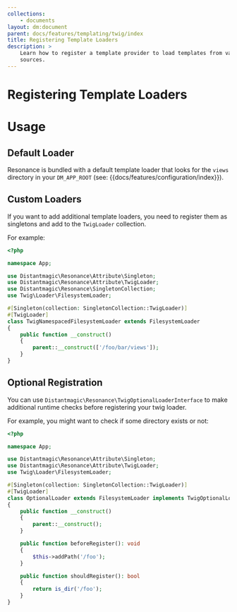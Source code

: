 ```yaml
---
collections: 
    - documents
layout: dm:document
parent: docs/features/templating/twig/index
title: Registering Template Loaders
description: >
    Learn how to register a template provider to load templates from various
    sources.
---
```


# Registering Template Loaders

# Usage

## Default Loader

Resonance is bundled with a default template loader that looks for the `views`
directory in your `DM_APP_ROOT` (see: {{docs/features/configuration/index}}).

## Custom Loaders

If you want to add additional template loaders, you need to register them as
singletons and add to the `TwigLoader` collection.

For example:

```php file:app\TwigNamespacedFilesystemLoader.php
<?php

namespace App;

use Distantmagic\Resonance\Attribute\Singleton;
use Distantmagic\Resonance\Attribute\TwigLoader;
use Distantmagic\Resonance\SingletonCollection;
use Twig\Loader\FilesystemLoader;

#[Singleton(collection: SingletonCollection::TwigLoader)]
#[TwigLoader]
class TwigNamespacedFilesystemLoader extends FilesystemLoader
{
    public function __construct()
    {
        parent::__construct(['/foo/bar/views']);
    }
}
```

## Optional Registration

You can use `Distantmagic\Resonance\TwigOptionalLoaderInterface` to make 
additional runtime checks before registering your twig loader. 

For example, you might want to check if some directory exists or not:

```php file:app/OptionalLoader.php
<?php

namespace App;

use Distantmagic\Resonance\Attribute\Singleton;
use Distantmagic\Resonance\Attribute\TwigLoader;
use Twig\Loader\FilesystemLoader;

#[Singleton(collection: SingletonCollection::TwigLoader)]
#[TwigLoader]
class OptionalLoader extends FilesystemLoader implements TwigOptionalLoaderInterface
{
    public function __construct()
    {
        parent::__construct();
    }

    public function beforeRegister(): void
    {
        $this->addPath('/foo');
    }

    public function shouldRegister(): bool
    {
        return is_dir('/foo');
    }
}
```
